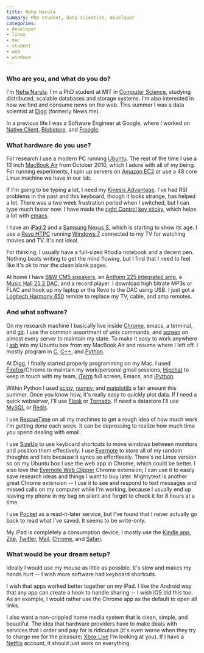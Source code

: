 ```yaml
---
title: Neha Narula
summary: PhD student, data scientist, developer
categories:
- developer
- linux
- mac
- student
- web
- windows
---
```


### Who are you, and what do you do?

I'm [Neha Narula](http://pdos.csail.mit.edu/~neha/ "Neha's website."). I'm a PhD student at MIT in [Computer Science](http://www.csail.mit.edu/ "MIT's Computer Science department website."), studying distributed, scalable databases and storage systems. I'm also interested in how we find and consume news on the web. This summer I was a data scientist at [Digg][] (formerly News.me).

In a previous life I was a Software Engineer at Google, where I worked on [Native Client][native-client], [Blobstore][], and [Froogle][].

### What hardware do you use?

For research I use a modern PC running [Ubuntu][]. The rest of the time I use a 13 inch [MacBook Air][macbook-air] from October 2010, which I adore with all of my being. For running experiments, I spin up servers on [Amazon EC2][ec2] or use a 48 core Linux machine we have in our lab.

If I'm going to be typing a lot, I need my [Kinesis Advantage][advantage]. I've had RSI problems in the past and this keyboard, though it looks strange, has helped a lot. There was a two week frustration period when I switched, but I can type much faster now. I have made the [right Control key sticky](http://alumni.media.mit.edu/~nelson/misc/kinesis-quickref.html "A reference for useful Kinesis keyboard combinations."), which helps a lot with [emacs][].

I have an [iPad 2][ipad-2] and a [Samsung Nexus S][nexus-s], which is starting to show its age. I use a [Revo HTPC][aspire-revo] running [Windows 7][windows-7] connected to my TV for watching movies and TV. It's not ideal.

For thinking, I usually have a full-sized Rhodia notebook and a decent pen. Nothing beats writing to get the mind flowing, but I find that I need to feel like it's ok to mar the clean blank pages.

At home I have [B&W CM5 speakers][cm5], an [Anthem 225 integrated amp][integrated-225], a [Music Hall 25.2 DAC][dac25.2], and a record player. I download high bitrate MP3s or FLAC and hook up my laptop or the Revo to the DAC using USB. I just got a [Logitech Harmony 650][harmony-650] remote to replace my TV, cable, and amp remotes.

### And what software?

On my research machine I basically live inside [Chrome][], emacs, a terminal, and [git][]. I use the common assortment of unix commands, and [screen][] on almost every server to maintain my state. To make it easy to work anywhere I [ssh][] into my Ubuntu box from my MacBook Air and resume where I left off. I mostly program in [C][], [C++][c-plusplus], and [Python][].

At Digg, I finally started properly programming on my Mac. I used [Firefox][]/Chrome to maintain my work/personal gmail sessions, [Hipchat][] to keep in touch with my team, [iTerm][iterm2] full screen, Emacs, and [iPython][].

Within Python I used [scipy][], [numpy][], and [matplotlib][] a fair amount this summer. Once you know how, it's really easy to quickly plot data. If I need a quick webserver, I'll use [Flask][] or [Tornado][]. If need a datastore I'll use [MySQL][] or [Redis][].

I use [RescueTime][] on all my machines to get a rough idea of how much work I'm getting done each week. It can be depressing to realize how much time you spend dealing with email.

I use [SizeUp][] to use keyboard shortcuts to move windows between monitors and position them effectively. I use [Evernote][] to store all of my random thoughts and lists because it syncs so effortlessly. There's no Linux version so on my Ubuntu box I use the web app in Chrome, which could be better. I also love the [Evernote Web Clipper][evernote-web-clipper] Chrome extension; I can use it to easily save research ideas and things I want to buy later. Mightytext is another great Chrome extension -- I use it to see and respond to text messages and missed calls on my computer while I'm working, because I usually end up leaving my phone in my bag on silent and forget to check it for 8 hours at a time.

I use [Pocket][] as a read-it-later service, but I've found that I never actually go back to read what I've saved. It seems to be write-only.

My iPad is completely a consumption device; I mostly use the [Kindle app][kindle-ios], [Zite][zite-ios], [Twitter][twitter-ios], [Mail][mail-ios], [Chrome][chrome-ios], and [Safari][safari-ios].

### What would be your dream setup?

Ideally I would use my mouse as little as possible. It's slow and makes my hands hurt -- I wish more software had keyboard shortcuts.

I wish that apps worked better together on my iPad. I like the Android way that any app can create a hook to handle sharing -- I wish iOS did this too. As an example, I would rather use the Chrome app as the default to open all links.

I also want a non-crippled home media system that is clean, simple, and beautiful. The idea that hardware providers have to make deals with services that I order and pay for is ridiculous (it's even worse when they try to charge me for the pleasure; [Xbox Live][xbox-live] I'm looking at you). If I have a [Netflix][] account, it should just work on everything.

[advantage]: http://www.kinesis-ergo.com/shop/advantage-for-pc-mac/ "A fancy ergonomic keyboard."
[aspire-revo]: https://en.wikipedia.org/wiki/Acer_Aspire_Revo "A 'nettop' PC."
[cm5]: http://www.bowers-wilkins.com/Speakers/Home_Audio/CM_Series/CM5.html "Speakers."
[dac25.2]: https://www.stereophile.com/digitalprocessors/music_hall_dac252_da_processor "A DAC."
[harmony-650]: https://www.logitech.com/en-us/product/harmony-remote-650 "A universal remote control."
[integrated-225]: https://www.anthemav.com/products-current/anthem/integrated-amp/integrated-225 "An amplifier."
[ipad-2]: https://www.apple.com/ipad/ "A tablet device."
[macbook-air]: https://www.apple.com/macbook-air/ "A very thin laptop."
[nexus-s]: http://www.google.com/nexus/ "An Android-based smartphone."
[blobstore]: https://cloud.google.com/appengine/docs/java/blobstore/ "An API for uploading and controlling large objects to Google App Engine."
[c-plusplus]: https://en.wikipedia.org/wiki/C%2B%2B "A compiled programming language."
[c]: https://en.wikipedia.org/wiki/C_(programming_language) "A compiled programming language."
[chrome-ios]: https://itunes.apple.com/us/app/chrome/id535886823 "A web broser app."
[chrome]: https://www.google.com/intl/en/chrome/browser/ "A WebKit-based browser, where each tab runs in its own thread."
[digg]: http://digg.com/ "A user-curated news site."
[ec2]: https://aws.amazon.com/ec2/ "A web service for virtualised processing."
[emacs]: http://www.gnu.org/software/emacs/ "A free open-source text editor."
[evernote-web-clipper]: https://evernote.com/webclipper/ "A browser extension for adding content to Evernote."
[evernote]: https://evernote.com/ "Online software for capturing notes."
[firefox]: https://www.mozilla.org/en-US/firefox/new/ "A cross-platform open-source web browser."
[flask]: http://flask.pocoo.org/ "A Python web framework."
[froogle]: http://www.google.com/shopping "A commerce-based search engine."
[git]: https://git-scm.com/ "A version control system."
[hipchat]: https://www.hipchat.com/ "A hosted IM and file service."
[ipython]: http://ipython.org/ "An interactive shell for Python."
[iterm2]: http://iterm2.com/ "An alternative terminal application for Mac OS X."
[kindle-ios]: https://itunes.apple.com/gb/app/kindle/id302584613 "An iPhone app for accessing Kindle content from Amazon."
[mail-ios]: https://www.apple.com/ios/ios-10/ "A mail client included with iOS."
[matplotlib]: https://matplotlib.org/ "A Python library for 2D plotting."
[mysql]: https://www.mysql.com/ "A relational database server."
[native-client]: https://developer.chrome.com/native-client "A developer tool for running native OS code in a browser."
[netflix]: https://www.netflix.com/ "A movie rental and streaming service."
[numpy]: http://www.numpy.org/ "A Python package for scientific computing."
[pocket]: https://getpocket.com/ "A service for storing links to look at later on."
[python]: https://www.python.org/ "An interpreted scripting language."
[redis]: https://redis.io/ "A key-value data store and more."
[rescuetime]: https://www.rescuetime.com/ "A Web-based time tracking and productivity suite."
[safari-ios]: https://en.wikipedia.org/wiki/Safari_(web_browser)#iOS-specific_features "A web browser included with iOS."
[scipy]: https://www.scipy.org/ "A collection of scientific tools for Python."
[screen]: http://www.gnu.org/software/screen/ "Think of it as tabs for your *nix terminal."
[sizeup]: http://www.irradiatedsoftware.com/sizeup/ "Mac software for arranging windows."
[ssh]: https://en.wikipedia.org/wiki/Secure_Shell "A command-line tool for secure remote connections."
[tornado]: http://www.tornadoweb.org/en/stable/ "A fast web server."
[twitter-ios]: https://itunes.apple.com/app/twitter/id333903271 "A Twitter client."
[ubuntu]: https://www.ubuntu.com/ "A Unix distribution."
[windows-7]: https://en.wikipedia.org/wiki/Windows_7 "An operating system."
[xbox-live]: https://www.xbox.com/en-US/live "An online service for the Xbox 360."
[zite-ios]: https://itunes.apple.com/us/app/zite-personalized-magazine/id419752338 "A personal magazine app."
